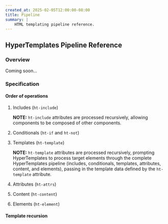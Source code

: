```yaml
---
created_at: 2025-02-05T12:00:00-08:00
title: Pipeline
summary: |
    HTML templating pipeline reference.
---
```


## HyperTemplates Pipeline Reference

<auto-toc selectors='h3,h4,h5,h6,dl dt'></auto-toc>

### Overview

Coming soon...

### Specification

#### Order of operations

1. Includes (`ht-include`)

   <doc-quote ht-element notice>

   **NOTE:** `ht-include` attributes are processed recursively, allowing components to be composed of other components.

   </doc-quote>

1. Conditionals (`ht-if` and `ht-not`)
1. Templates (`ht-template`)

   <doc-quote ht-element success>

   **NOTE:** `ht-template` attributes are processed recursively, prompting HyperTemplates to process target elements through the complete HyperTemplates pipeline (includes, conditionals, templates, attributes, content, and elements), passing in the template data defined by the `ht-template` attribute.

   </doc-quote>

1. Attributes (`ht-attrs`)
1. Content (`ht-content`)
1. Elements (`ht-element`)


#### Template recursion